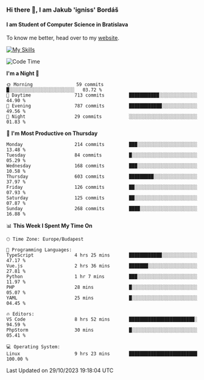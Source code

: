 ### Hi there 👋, I am Jakub 'igniss' Bordáš

#### I am Student of Computer Science in Bratislava
To know me better, head over to my [website](https://bordas.sk).

[![My Skills](https://skillicons.dev/icons?i=js,html,css,figma,svelte,java,kotlin,python,postgresql,typescript,nest,nodejs)](https://bordas.sk)


<!--START_SECTION:waka-->
![Code Time](http://img.shields.io/badge/Code%20Time-1%2C254%20hrs%2040%20mins-blue)

**I'm a Night 🦉** 

```text
🌞 Morning                59 commits          █░░░░░░░░░░░░░░░░░░░░░░░░   03.72 % 
🌆 Daytime                713 commits         ███████████░░░░░░░░░░░░░░   44.90 % 
🌃 Evening                787 commits         ████████████░░░░░░░░░░░░░   49.56 % 
🌙 Night                  29 commits          ░░░░░░░░░░░░░░░░░░░░░░░░░   01.83 % 
```
📅 **I'm Most Productive on Thursday** 

```text
Monday                   214 commits         ███░░░░░░░░░░░░░░░░░░░░░░   13.48 % 
Tuesday                  84 commits          █░░░░░░░░░░░░░░░░░░░░░░░░   05.29 % 
Wednesday                168 commits         ███░░░░░░░░░░░░░░░░░░░░░░   10.58 % 
Thursday                 603 commits         █████████░░░░░░░░░░░░░░░░   37.97 % 
Friday                   126 commits         ██░░░░░░░░░░░░░░░░░░░░░░░   07.93 % 
Saturday                 125 commits         ██░░░░░░░░░░░░░░░░░░░░░░░   07.87 % 
Sunday                   268 commits         ████░░░░░░░░░░░░░░░░░░░░░   16.88 % 
```


📊 **This Week I Spent My Time On** 

```text
🕑︎ Time Zone: Europe/Budapest

💬 Programming Languages: 
TypeScript               4 hrs 25 mins       ████████████░░░░░░░░░░░░░   47.17 % 
Vue.js                   2 hrs 36 mins       ███████░░░░░░░░░░░░░░░░░░   27.81 % 
Python                   1 hr 7 mins         ███░░░░░░░░░░░░░░░░░░░░░░   11.97 % 
PHP                      28 mins             █░░░░░░░░░░░░░░░░░░░░░░░░   05.07 % 
YAML                     25 mins             █░░░░░░░░░░░░░░░░░░░░░░░░   04.45 % 

🔥 Editors: 
VS Code                  8 hrs 52 mins       ████████████████████████░   94.59 % 
PhpStorm                 30 mins             █░░░░░░░░░░░░░░░░░░░░░░░░   05.41 % 

💻 Operating System: 
Linux                    9 hrs 23 mins       █████████████████████████   100.00 % 
```


 Last Updated on 29/10/2023 19:18:04 UTC
<!--END_SECTION:waka-->

